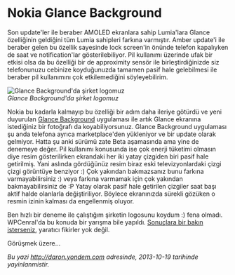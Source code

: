 # Nokia Glance Background 

Son update'ler ile beraber AMOLED ekranlara sahip Lumia'lara Glance
özelliğinin geldiğini tüm Lumia sahipleri farkına varmıştır. Amber
update'i ile beraber gelen bu özellik sayesinde lock screen'in önünde
telefon kapalıyken de saat ve notification'lar gösterilebiliyor. Pil
kullanımı üzerinde ufak bir etkisi olsa da bu özelliği bir de
approximity sensör ile birleştirdiğinizde siz telefonunuzu cebinize
koyduğunuzda tamamen pasif hale gelebilmesi ile beraber pil kullanımını
çok etkilemediğini söyleyebilirim.

![Glance Background'da şirket
logomuz](media/Nokia_Glance_Background/glance.jpg)\
*Glance Background'da şirket logomuz*

Nokia bu kadarla kalmayıp bu özelliği bir adım daha ileriye götürdü ve
yeni duyurulan [Glance
Background](http://www.windowsphone.com/en-us/store/app/glance-background/7c3378ff-2844-480b-b2e2-783537201b84)
uygulaması ile artık Glance ekranına istediğiniz bir fotoğrafı da
koyabiliyorsunuz. Glance Background uygulaması şu anda telefona ayrıca
marketplace'den yükleniyor ve bir update olarak gelmiyor. Hatta şu anki
sürümü zate Beta aşamasında ama yine de denemeye değer. Pil kullanımı
konusunda ise çok enerji tüketimi olmasın diye resim gösterilirken
ekrandaki her iki yatay çizgiden biri pasif hale getirilmiş. Yani
aslında gördüğünüz resim biraz eski televizyonlardaki çizgi çizgi
görüntüye benziyor :) Çok yakından bakmazsanız bunu farkına
varmayabilirsiniz :) veya farkına varmamak için çok yakından
bakmayabilirsiniz de :P Yatay olarak pasif hale getirilen çizgiler saat
başı aktif halde olanlarla değiştiriliyor. Böylece ekranınızda sürekli
gözüken o resmin izinin kalması da engellenmiş oluyor.

Ben hızlı bir deneme ile çalıştığım şirketin logosunu koydum :) fena
olmadı. WPCenral'da bu konuda bir yarışma bile yapıldı. [Sonuçlara bir
bakın
isterseniz](http://www.wpcentral.com/winners-windows-phone-central-glance-background-contest),
yaratıcı fikirler yok değil.

Görüşmek üzere...


*Bu yazi http://daron.yondem.com adresinde, 2013-10-19 tarihinde yayinlanmistir.*